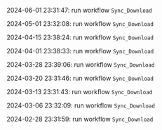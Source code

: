 2024-06-01 23:31:47: run workflow `Sync_Download` 

2024-05-01 23:32:08: run workflow `Sync_Download` 

2024-04-15 23:38:24: run workflow `Sync_Download` 

2024-04-01 23:38:33: run workflow `Sync_Download` 

2024-03-28 23:39:06: run workflow `Sync_Download` 

2024-03-20 23:31:46: run workflow `Sync_Download` 

2024-03-13 23:31:43: run workflow `Sync_Download` 

2024-03-06 23:32:09: run workflow `Sync_Download` 

2024-02-28 23:31:59: run workflow `Sync_Download` 


